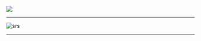 ![](https://komarev.com/ghpvc/?username=VERIFIEDreality&style=for-the-badge&label=stalkers+=&color=lightgrey)
___
![srs](https://github.com/user-attachments/assets/8e0a364e-752e-4410-b33d-bd4e22b22740)
___
<!--
**2airren/2airren** is a ✨ _special_ ✨ repository because its `README.md` (this file) appears on your GitHub profile.

Here are some ideas to get you started:

- 🔭 I’m currently working on ...
- 🌱 I’m currently learning ...
- 👯 I’m looking to collaborate on ...
- 🤔 I’m looking for help with ...
- 💬 Ask me about ...
- 📫 How to reach me: ...
- 😄 Pronouns: ...
- ⚡ Fun fact: ...
-->
